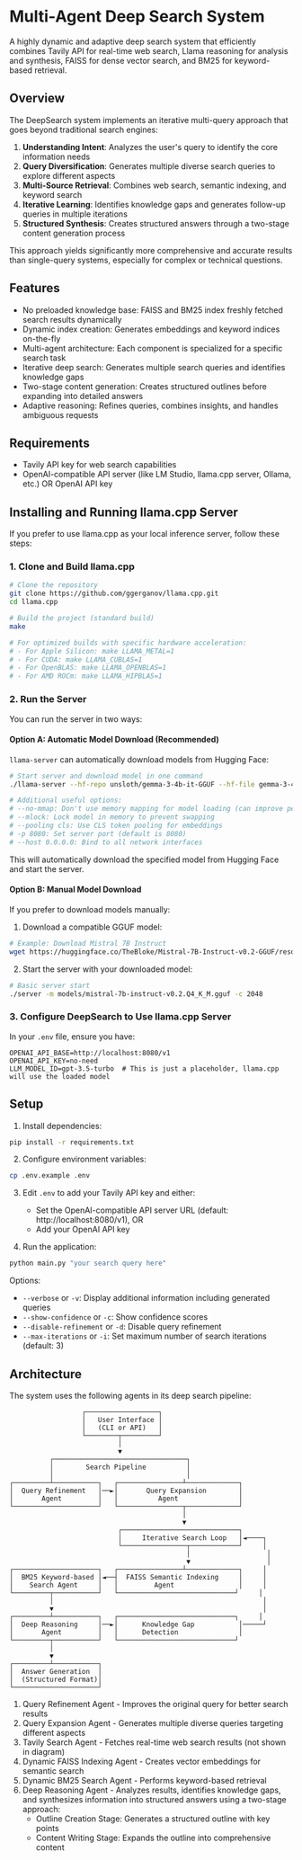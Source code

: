 # Multi-Agent Deep Search System

A highly dynamic and adaptive deep search system that efficiently combines Tavily API for real-time web search, Llama reasoning for analysis and synthesis, FAISS for dense vector search, and BM25 for keyword-based retrieval.

## Overview

The DeepSearch system implements an iterative multi-query approach that goes beyond traditional search engines:

1. **Understanding Intent**: Analyzes the user's query to identify the core information needs
2. **Query Diversification**: Generates multiple diverse search queries to explore different aspects
3. **Multi-Source Retrieval**: Combines web search, semantic indexing, and keyword search
4. **Iterative Learning**: Identifies knowledge gaps and generates follow-up queries in multiple iterations
5. **Structured Synthesis**: Creates structured answers through a two-stage content generation process

This approach yields significantly more comprehensive and accurate results than single-query systems, especially for complex or technical questions.

## Features

- No preloaded knowledge base: FAISS and BM25 index freshly fetched search results dynamically
- Dynamic index creation: Generates embeddings and keyword indices on-the-fly
- Multi-agent architecture: Each component is specialized for a specific search task
- Iterative deep search: Generates multiple search queries and identifies knowledge gaps
- Two-stage content generation: Creates structured outlines before expanding into detailed answers
- Adaptive reasoning: Refines queries, combines insights, and handles ambiguous requests

## Requirements

- Tavily API key for web search capabilities
- OpenAI-compatible API server (like LM Studio, llama.cpp server, Ollama, etc.) OR OpenAI API key

## Installing and Running llama.cpp Server

If you prefer to use llama.cpp as your local inference server, follow these steps:

### 1. Clone and Build llama.cpp

```bash
# Clone the repository
git clone https://github.com/ggerganov/llama.cpp.git
cd llama.cpp

# Build the project (standard build)
make

# For optimized builds with specific hardware acceleration:
# - For Apple Silicon: make LLAMA_METAL=1
# - For CUDA: make LLAMA_CUBLAS=1
# - For OpenBLAS: make LLAMA_OPENBLAS=1
# - For AMD ROCm: make LLAMA_HIPBLAS=1
```

### 2. Run the Server

You can run the server in two ways:

#### Option A: Automatic Model Download (Recommended)

`llama-server` can automatically download models from Hugging Face:

```bash
# Start server and download model in one command
./llama-server --hf-repo unsloth/gemma-3-4b-it-GGUF --hf-file gemma-3-4b-it-Q8_0.gguf -c 65536

# Additional useful options:
# --no-mmap: Don't use memory mapping for model loading (can improve performance)
# --mlock: Lock model in memory to prevent swapping
# --pooling cls: Use CLS token pooling for embeddings
# -p 8080: Set server port (default is 8080)
# --host 0.0.0.0: Bind to all network interfaces
```

This will automatically download the specified model from Hugging Face and start the server.

#### Option B: Manual Model Download

If you prefer to download models manually:

1. Download a compatible GGUF model:
```bash
# Example: Download Mistral 7B Instruct
wget https://huggingface.co/TheBloke/Mistral-7B-Instruct-v0.2-GGUF/resolve/main/mistral-7b-instruct-v0.2.Q4_K_M.gguf -O models/mistral-7b-instruct-v0.2.Q4_K_M.gguf
```

2. Start the server with your downloaded model:
```bash
# Basic server start
./server -m models/mistral-7b-instruct-v0.2.Q4_K_M.gguf -c 2048
```

### 3. Configure DeepSearch to Use llama.cpp Server

In your `.env` file, ensure you have:

```
OPENAI_API_BASE=http://localhost:8080/v1
OPENAI_API_KEY=no-need
LLM_MODEL_ID=gpt-3.5-turbo  # This is just a placeholder, llama.cpp will use the loaded model
```

## Setup

1. Install dependencies:
```bash
pip install -r requirements.txt
```

2. Configure environment variables:
```bash
cp .env.example .env
```

3. Edit `.env` to add your Tavily API key and either:
   - Set the OpenAI-compatible API server URL (default: http://localhost:8080/v1), OR
   - Add your OpenAI API key

4. Run the application:
```bash
python main.py "your search query here"
```

Options:
- `--verbose` or `-v`: Display additional information including generated queries
- `--show-confidence` or `-c`: Show confidence scores
- `--disable-refinement` or `-d`: Disable query refinement
- `--max-iterations` or `-i`: Set maximum number of search iterations (default: 3)

## Architecture

The system uses the following agents in its deep search pipeline:

```
                  ┌──────────────────┐
                  │   User Interface │
                  │   (CLI or API)   │
                  └────────┬─────────┘
                           │
                           ▼
          ┌─────────────────────────────────┐
          │        Search Pipeline          │
          │                                 │
┌─────────┴───────────┐   ┌────────────────┴─────────────┐
│  Query Refinement   │──►│       Query Expansion        │
│       Agent         │   │          Agent               │
└─────────────────────┘   └────────────────┬─────────────┘
                                           │
                                           ▼
                           ┌─────────────────────────────┐
                           │     Iterative Search Loop   │◄────┐
                           └────────────────┬────────────┘     │
                                            │                   │
                                            ▼                   │
┌─────────────────────┐   ┌────────────────┴─────────────┐     │
│  BM25 Keyword-based │◄──┤  FAISS Semantic Indexing     │     │
│    Search Agent     │   │         Agent                │     │
└─────────┬───────────┘   └─────────────────────────────┘     │
          │                                                    │
          ▼                                                    │
┌─────────┴───────────┐   ┌─────────────────────────────┐     │
│  Deep Reasoning     │──►│      Knowledge Gap           │─────┘
│       Agent         │   │      Detection               │
└─────────┬───────────┘   └─────────────────────────────┘
          │
          ▼
┌─────────┴───────────┐
│  Answer Generation  │
│  (Structured Format)│
└─────────────────────┘
```

1. Query Refinement Agent - Improves the original query for better search results
2. Query Expansion Agent - Generates multiple diverse queries targeting different aspects
3. Tavily Search Agent - Fetches real-time web search results (not shown in diagram)
4. Dynamic FAISS Indexing Agent - Creates vector embeddings for semantic search
5. Dynamic BM25 Search Agent - Performs keyword-based retrieval
6. Deep Reasoning Agent - Analyzes results, identifies knowledge gaps, and synthesizes information into structured answers using a two-stage approach:
   - Outline Creation Stage: Generates a structured outline with key points
   - Content Writing Stage: Expands the outline into comprehensive content